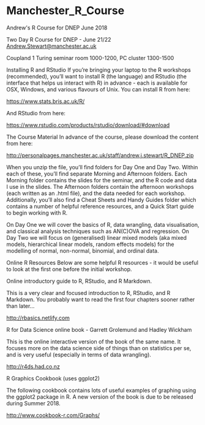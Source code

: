 # Manchester_R_Course
Andrew's R Course for DNEP June 2018

Two Day R Course for DNEP - June 21/22
Andrew.Stewart@manchester.ac.uk

Coupland 1 Turing seminar room 1000-1200, PC cluster 1300-1500



Installing R and RStudio
If you’re bringing your laptop to the R workshops (recommended), you’ll want to install R (the language) and RStudio (the interface that helps us interact with R) in advance - each is available for OSX, Windows, and various flavours of Unix. You can install R from here:

https://www.stats.bris.ac.uk/R/

And RStudio from here:

https://www.rstudio.com/products/rstudio/download/#download



The Course Material
In advance of the course, please download the content from here:

http://personalpages.manchester.ac.uk/staff/andrew.j.stewart/R_DNEP.zip

When you unzip the file, you’ll find folders for Day One and Day Two. Within each of these, you’ll find separate Morning and Afternoon folders. Each Morning folder contains the slides for the seminar, and the R code and data I use in the slides. The Afternoon folders contain the afternoon workshops (each written as an .html file), and the data needed for each workshop. Additionally, you’ll also find a Cheat Sheets and Handy Guides folder which contains a number of helpful reference resources, and a Quick Start guide to begin working with R.

On Day One we will cover the basics of R, data wrangling, data visualisation, and classical analysis techniques such as AN(C)OVA and regression. On Day Two we will focus on (generalised) linear mixed models (aka mixed models, hierarchical linear models, random effects models) for the modelling of normal, non-normal, binomial, and ordinal data.



Online R Resources
Below are some helpful R resources - it would be useful to look at the first one before the initial workshop. 


Online introductory guide to R, RStudio, and R Markdown.

This is a very clear and focused introduction to R, RStudio, and R Markdown. You probably want to read the first four chapters sooner rather than later…

http://rbasics.netlify.com



R for Data Science online book - Garrett Grolemund and Hadley Wickham

This is the online interactive version of the book of the same name. It focuses more on the data science side of things than on statistics per se, and is very useful (especially in terms of data wrangling).

http://r4ds.had.co.nz



R Graphics Cookbook (uses ggplot2)

The following cookbook contains lots of useful examples of graphing using the ggplot2 package in R. A new version of the book is due to be released during Summer 2018.

http://www.cookbook-r.com/Graphs/



